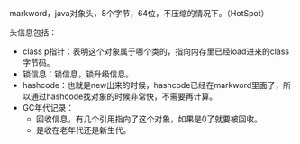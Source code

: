 markword，java对象头，8个字节，64位，不压缩的情况下。（HotSpot）

头信息包括：

- class p指针：表明这个对象属于哪个类的，指向内存里已经load进来的class字节码。
- 锁信息：锁信息，锁升级信息。
- hashcode：也就是new出来的时候，hashcode已经在markword里面了，所以通过hashcode找对象的时候非常快，不需要再计算。
- GC年代记录：
  - 回收信息，有几个引用指向了这个对象，如果是0了就要被回收。
  - 是收在老年代还是新生代。